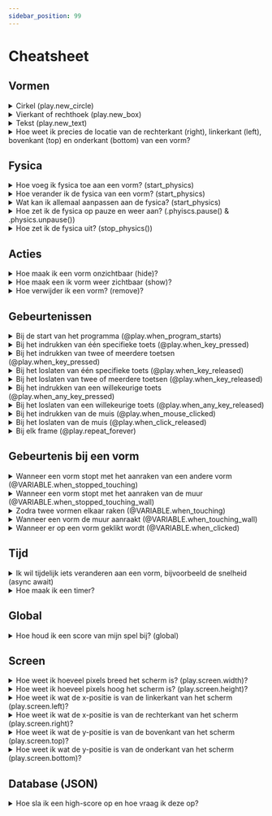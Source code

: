 ```yaml
---
sidebar_position: 99
---
```


# Cheatsheet

## Vormen

<details>
  <summary>Cirkel (play.new_circle)</summary>

```py
import play 

play.new_circle()

play.start_program()
```

Wat kan ik aanpassen aan een cirkel?
Hierbij de lijst van attributen voor een cirkel:
- **color**: Kleur, staat standaard op 'black'. [Op deze pagina](https://www.pygame.org/docs/ref/color_list.html) zie je welke kleuropties er zijn.
- **x**: x-positie, staat standaard op 0 (het midden). Kleiner dan 0 is naar links, groter dan 0 is naar rechts.
- **y**: y-positie, staat standaard op 0 (het midden). Kleiner dan 0 is naar beneden, groter dan 0 is naar boven.
- **radius**: straal, staat standaard op 100. Hoe groter de waarde, hoe groter de cirkel.
- **border_color**: kleur van de rand, staat standaard op  'light blue'. Let op, als de **border_width** 0 is, zie je de rand niet.
- **border_width**: de breedte van de rand. Staat standaard op 0 (geen rand zichtbaar)
- **transparency**: doorzichtigheid, 0 is onzichtbaar. 100 is volledig zichtbaar.

Voorbeeld van een kleine blauwe cirkel die een beetje naar rechts staat:

```python
import play

cirkel = play.new_circle(color='blue', radius=20, x=100)

play.start_program()
```
</details>

<details>
  <summary>Vierkant of rechthoek (play.new_box)</summary>

```py
import play 

play.new_box()

play.start_program()
```

Net zoals bij **play.new_circle** heeft het programma voor ons nu ook al de kleur en grootte bepaald. Je kunt dit zelf natuurlijk aanpassen!
Dit zijn de attributen voor **play.new_box**:
- **color**: Kleur, staat standaard op 'black'. [Op deze pagina](https://www.pygame.org/docs/ref/color_list.html) zie je welke kleuropties er zijn.
- **x**: x-positie, staat standaard op 0 (het midden). Kleiner dan 0 is naar links, groter dan 0 is naar rechts.
- **y**: y-positie, staat standaard op 0 (het midden). Kleiner dan 0 is naar beneden, groter dan 0 is naar boven.
- **width**: de breedte van de rechthoek.
- **height**: de hoogte van de rechthoek.
- **border_color**: kleur van de rand, staat standaard op  'light blue'. Let op, als de **border_width** 0 is, zie je de rand niet.
- **border_radius**: de breedte van de rand. Staat standaard op 0 (geen rand zichtbaar)
- **transparency**: doorzichtigheid, 0 is onzichtbaar. 100 is volledig zichtbaar.

Voorbeeld van een rode rechthoek die een beetje boven het midden staat:
```python
import play

box = play.new_box(color='red', y=100)

play.start_program()
```
</details>

<details>
  <summary>Tekst (play.new_text)</summary>

```py
import play 

play.new_text()

play.start_program()
```

Je kunt voor **play.new_text** kiezen uit:
- **words**: Woorden op het scherm, de woorden die op het scherm komen te staan
- **x**: x-positie, staat standaard op 0 (het midden). Kleiner dan 0 is naar links, groter dan 0 is naar rechts.
- **y**: y-positie, staat standaard op 0 (het midden). Kleiner dan 0 is naar beneden, groter dan 0 is naar boven.
- **font**: de font van de tekst. Kun je bijvoorbeeld aanpassen naar 'arial'.
- **font_size**: de grootte van de font.
- **color**: de kleur van de tekst.

Voorbeeld van een blauwe tekst midden bovenaan het scherm met een net iets grote font size:
```python
import play

tekst = play.new_text(words="Hello world", y=200, font_size=50)

play.start_program()
```
</details>

<details>
  <summary>Hoe weet ik precies de locatie van de rechterkant (right), linkerkant (left), bovenkant (top) en onderkant (bottom) van een vorm?</summary>

Dat gaat via:
- rechterkant (right)
- linkerkant (left)
- bovenkant (top)
- onderkant (bottom)

Als ik bijvoorbeeld wil weten wat de meest rechter pixel is van een cirkel, kan ik het volgende doen:

```python
import play 

cirkel = play.new_circle()

print(cirkel.right)

play.start_program()
```

Als het goed is, zie je het volgende in je **shell** of **console**
```
pygame-ce 2.5.3 (SDL 2.30.12, Python 3.10.11)
100.0
```

Nu weet je dus dat de meest rechter pixel van de bal op x=100 staat.
</details>

## Fysica

<details>
  <summary>Hoe voeg ik fysica toe aan een vorm? (start_physics)</summary>

```py
import play 

cirkel = play.new_circle()
cirkel.start_physics()

play.start_program()
```
</details>

<details>
  <summary>Hoe verander ik de fysica van een vorm? (start_physics)</summary>

```py
import play 

cirkel = play.new_circle()
cirkel.start_physics(obeys_gravity=False)

play.start_program()
```

OF (nuttig als je iets wil veranderen tijdens het spel)

```py
import play 

cirkel = play.new_circle()
cirkel.start_physics()

cirkel.physics.obeys_gravity = False

play.start_program()
```

</details>


<details>
  <summary>Wat kan ik allemaal aanpassen aan de fysica? (start_physics)</summary>

| Attribuut | Uitleg | 
|:---:|:---:|
| obeys_gravity | True --> zwaartekracht wordt nagedaan, False --> geen zwaartekracht | 
| x_speed | hoe hard wil je dat de bal beweegt op de horizontale as? | 
| y_speed | hoe hard wil je dat de bal beweegt op de verticale as? | 
| can_move | True --> de vorm mag bewegen, False, de vorm staat altijd stil | 
| stable | True --> als iets botst tegen vorm, zal deze niet bewegen, False, de vorm zal bewegen bij een botsing.
| bounciness | 1.0 vorm kaatst net zo hard terug als dat deze aankwam. 0 --> vorm kaatst niet terug bij botsing | 
| mass | hoe 'zwaar' is je vorm?  Dit kan snel ingewikkeld worden. Maar je kan je voorstellen dat een botsing anders is tussen twee vormen die even zwaar zijn in plaats van als vormen verschillend gewicht hebben. | 
| friction | 0 --> geen frictie (energie blijft behouden). | 
</details>


<details>
  <summary>Hoe zet ik de fysica op pauze en weer aan? (.phyiscs.pause() & .physics.unpause())</summary>

Met **.physics.pause** zet je de fysica op pauze en met **.physics.unpause** zet je de fysica weer aan.

Een voorbeeld met **pause**:
```python
import play 

cirkel = play.new_circle()
cirkel.start_physics()
cirkel.physics.pause()

play.start_program()
```

Een voorbeeld met ook **unpause**:

```python
import play 

cirkel = play.new_circle()
cirkel.start_physics()
cirkel.physics.pause()
cirkel.physics.unpause()

play.start_program()
```


</details>

<details>
  <summary>Hoe zet ik de fysica uit? (stop_physics())</summary>

Met **stop_physics()** zet je de physics uit.

```python
import play 

cirkel = play.new_circle()
cirkel.start_physics()
cirkel.stop_physics()
play.start_program()
```
</details>

## Acties

<details>
  <summary>Hoe maak  ik een vorm onzichtbaar (hide)?</summary>

Hiermee teken je een cirkel en maak je hem onmiddelijk onzichtbaar.

Let op: .hide() verandert het volgende:
- **cirkel.is_hidden** krijgt de waarde **True**
- **cirkel.is_shown** krijgt de waarde **False**
- Als je fysica gebruikt, gaat die op pauze :)

```py
import play 

cirkel = play.new_circle()
cirkel.hide()

play.start_program()
```
</details>

<details>
  <summary>Hoe maak een ik vorm weer zichtbaar (show)?</summary>

Hiermee teken je een cirkel en maak je hem onmiddelijk onzichtbaar en weer zichtbaar

Let op: .show() verandert het volgende:
- **cirkel.is_hidden** krijgt de waarde **False**
- **cirkel.is_shown** krijgt de waarde **True**
- Als je fysica gebruikte, gaat deze weer aan en weer werken

```py
import play 

cirkel = play.new_circle()
cirkel.hide()
cirkel.show()

play.start_program()
```
</details>


<details>
  <summary>Hoe verwijder ik een vorm? (remove)?</summary>

Allereerst een vraag: heb je dit echt nodig of is **.hide()** misschien ook al genoeg?
Met **.remove()**:
- verwijder je de vorm
- je kunt opvragen of de vorm 'leeft' via **cirkel.is_alive()**. Deze is **False** als de vorm verwijderd is.

```py
import play 

cirkel = play.new_circle()
cirkel.remove()

play.start_program()
```

</details>

## Gebeurtenissen
<details>
  <summary>Bij de start van het programma (@play.when_program_starts)</summary>

  ```py
  import play

  @play.when_program_starts
  def setup_game():
      play.new_text(words="Welkom!")      

  play.start_program()
  ```
</details>

<details>
  <summary>Bij het indrukken van één specifieke toets (@play.when_key_pressed)</summary>

Je gebruikt **@play.when_key_pressed** om te checken of een toets ingedrukt wordt. Wat je tussen de haakjes zet (in dit geval 'space') is welke toets gedetecteerd wordt.

  ```python
  import play

  box = play.new_box()

  @play.when_key_pressed("space")
  def spatie_ingedrukt():
    box.x = box.x + 10
      
  play.start_program()
  ```
</details>

<details>
  <summary>Bij het indrukken van twee of meerdere toetsen (@play.when_key_pressed)</summary>

Als je met meerdere toetsen te maken hebt, heb je in ieder geval twee opties. 
- twee losse **@play.when_key_pressed** gebeurtenissen
- één **play.when_key_pressed** gebeurtenis

**twee @play.when_key_pressed gebeurtenissen**

```python
import play

box = play.new_box()

@play.when_key_pressed("up")
def omhoog():
  box.y = box.y + 10

@play.when_key_pressed('down')
def omlaag():
  box.y = box.y - 10
    
play.start_program()
```

OF

**één @play.when_key_pressed gebeurtenis**
Let op, nu heb je **key** nodig.

```python
import play

box = play.new_box()

@play.when_key_pressed("down", "up")
def omhoog_of_omlaag(key):
  if key == 'up':
    box.y = box.y + 10
  if key == 'down':
    box.y = box.y - 10
    
play.start_program()
```


</details>

<details>
  <summary>Bij het loslaten van één specifieke toets (@play.when_key_released)</summary>

Je gebruikt **@play.when_key_released** om te checken of een toets losgelaten wordt. 

```python
import play

box = play.new_box()

@play.when_key_released("up")
def omhoog():
  box.y = box.y + 10
    
play.start_program()
```
</details>


<details>
  <summary>Bij het loslaten van twee of meerdere toetsen (@play.when_key_released)</summary>

Als je met meerdere toetsen te maken hebt, heb je in ieder geval twee opties. 
- twee losse **@play.when_key_released** gebeurtenissen
- één **play.when_key_released** gebeurtenis

**twee @play.when_key_released gebeurtenissen**

```python
import play

box = play.new_box()

@play.when_key_released("up")
def omhoog():
  box.y = box.y + 10

@play.when_key_released('down')
def omlaag():
  box.y = box.y - 10
    
play.start_program()
```

OF

**één @play.when_key_released gebeurtenis**
Let op, nu heb je **key** nodig.

```python
import play

box = play.new_box()

@play.when_key_released("down", "up")
def omhoog_of_omlaag(key):
  if key == 'up':
    box.y = box.y + 10
  if key == 'down':
    box.y = box.y - 10
    
play.start_program()
```


</details>

<details>
  <summary>Bij het indrukken van een willekeurige toets (@play.when_any_key_pressed)</summary>

  Met **@play.when_any_key_pressed** kun je een functie uitvoeren zodra welke toets dan ook op het toetsenbord wordt ingedrukt. Met **key** kun je dan weten welke toets ingedrukt wordt.

  ```python
  import play

  instructie_tekst = play.new_text("Druk op een toets", y=50)
  feedback_tekst = play.new_text(words="", y=0)

  @play.when_any_key_pressed
  def handel_toets_af(key):
    feedback_tekst.words = f"Je drukte op: {key}"
      
  play.start_program()
```
</details>


<details>
  <summary>Bij het loslaten van een willekeurige toets (@play.when_any_key_released)</summary>

  Met **@play.when_any_key_released** kun je een functie uitvoeren zodra welke toets dan ook op het toetsenbord wordt losgelaten. Met **key** kun je dan weten welke toets losgelaten wordt.

```python
import play

instructie_tekst = play.new_text("Laat een toets los", y=50)
feedback_tekst = play.new_text(words="", y=0)

@play.when_any_key_released
def toets_wordt_losgelaten(key):
  feedback_tekst.words = f"Je liet los: {key}"
    
play.start_program()
```
</details>

<details>
  <summary>Bij het indrukken van de muis (@play.when_mouse_clicked)</summary>

**when_mouse_clicked** gebruik je voor om een muisklik te detecteren.

```python
import play

# Maak een cirkel
circle = play.new_circle(color="blue")

# Deze functie wordt uitgevoerd als je op de muis klikt
@play.when_mouse_clicked
def muis_geklikt():
  if circle.color == "blue":
    circle.color = "red"
  else:
    circle.color = "blue"
  print("Muis geklikt! De cirkel is nu " + str(circle.color))

# Start het programma
play.start_program()
```
</details>

<details>
  <summary>Bij het loslaten van de muis (@play.when_click_released)</summary>

Let op, deze gebeurtenis gebeurt pas als je de muis loslaat.

```python
import play

# Maak een cirkel
circle = play.new_circle(color="blue")

# Deze functie wordt uitgevoerd als je op de muis klikt
@play.when_click_released
def muis_geklikt():
  if circle.color == "blue":
    circle.color = "red"
  else:
    circle.color = "blue"
  print("Muis geklikt! De cirkel is nu " + str(circle.color))

# Start het programma
play.start_program()
```
</details>

<details>
<summary>Bij elk frame (@play.repeat_forever)</summary>

```python
import play

frames=0
play.new_text('Aantal frames sinds start:', y=100)
tekst = play.new_text(words=str(frames))

@play.repeat_forever
def altijd():
  global frames
  frames = frames + 1
  tekst.words = str(frames)

play.start_program()
```

</details>


## Gebeurtenis bij een vorm

<details>
  <summary>Wanneer een vorm stopt met het aanraken van een andere vorm (@VARIABLE.when_stopped_touching)</summary>

```python
import play

bal = play.new_circle(color="blue", radius=50)
bal.start_physics(obeys_gravity=False, x_speed=60)

batje = play.new_box(x=300)
batje.start_physics(can_move=False, obeys_gravity=False)

text = play.new_text(words="batje is niet aangeraakt", y=200)

@bal.when_stopped_touching(batje)
def aangeraakt():
    text.words = 'batje is aangeraakt'
    
play.start_program()
```
</details>

<details>
  <summary>Wanneer een vorm stopt met het aanraken van de muur (@VARIABLE.when_stopped_touching_wall)</summary>

```python
import play

bal = play.new_circle(color="blue", radius=50)
bal.start_physics(obeys_gravity=False, x_speed=60)

text = play.new_text(words="muur is niet aangeraakt", y=200)

@bal.when_stopped_touching_wall
def aangeraakt():
    text.words = 'muur is aangeraakt'

play.start_program()
```
</details>

<details>
  <summary>Zodra twee vormen elkaar raken (@VARIABLE.when_touching)</summary>
Je gebruikt @VARIABLE.when_touching als je wilt weten of twee vormen elkaar raken.

```python
import play

bal = play.new_circle(radius=50)
bal.start_physics(obeys_gravity=False, x_speed=20)

batje = play.new_box(x=200)

tekst = play.new_text("batje nog niet aangeraakt", y=200)

@bal.when_touching(batje)
def batje_aangeraakt():
    tekst.words = 'batje wel aangeraakt'

play.start_program()
```

Je kunt overigens ook **VARIABLE.is_touching(VARIABLE)** gebruiken:
Elke keer als je pijltje omhoog klikt, zie je of de bal het batje aanraakt:
```python
import play

bal = play.new_circle(radius=50)
bal.start_physics(obeys_gravity=False, x_speed=50)

batje = play.new_box(x=200)

tekst = play.new_text("bal raakt batje niet", y=200)

@play.when_key_pressed('up')
def pijlte_omhoog():
    if bal.is_touching(batje):
        tekst.words = 'bal raakt batje'
    else:   
        tekst.words = 'bal raakt batje niet'

play.start_program()
```

</details>

<details>
  <summary>Wanneer een vorm de muur aanraakt (@VARIABLE.when_touching_wall)</summary>

```python
import play

bal = play.new_circle(radius=50)
bal.start_physics(obeys_gravity=False, x_speed=50)

@bal.when_touching_wall
def teleport():
    bal.x=0

play.start_program()
```

</details>

<details>
  <summary>Wanneer er op een vorm geklikt wordt (@VARIABLE.when_clicked)</summary>

```python
import play

bal = play.new_circle(radius=50)
bal.start_physics(obeys_gravity=False, x_speed=50)

@bal.when_clicked
def geklikt():
    bal.x=0

play.start_program()
```
</details>

## Tijd


<details>
  <summary>Ik wil tijdelijk iets veranderen aan een vorm, bijvoorbeeld de snelheid (async await)</summary>

```python
import play

ball = play.new_circle(color='black')
ball.start_physics(obeys_gravity=False, x_speed=10)

@play.when_mouse_clicked
async def tijdelijk_sneller():
    ball.physics.x_speed = 30
    await play.timer(seconds=1)
	ball.physics.x_speed = 10
	

play.start_program()
```

</details>

<details>
  <summary>Hoe maak ik een timer?</summary>

```python
import play
 
time = 10
text = play.new_text(str(time))
print(time)
 
@play.repeat_forever
async def timer():
    global time
    if time > 0:
        time -= 1
        await play.timer(seconds=1)
        text.words = str(time)
play.start_program()
```
</details>

## Global

<details>
  <summary>Hoe houd ik een score van mijn spel bij? (global)</summary>

 ```python
 import play

score = 0
score_tekst = play.new_text(str(score), y=100, font_size=40)

@play.when_key_released("space")
def spatie_ingedrukt():
    global score
    score = score + 1
    score_tekst.words = str(score)
    
play.start_program()
```

</details>

## Screen

<details>
  <summary>Hoe weet ik hoeveel pixels breed het scherm is? (play.screen.width)?</summary>

  Met **play.screen.width** kun je weten hoeveel pixels breed het scherm is.

  ```python
  import play 

  print(play.screen.width)

  play.start_program()
  ```
</details>

<details>
  <summary>Hoe weet ik hoeveel pixels hoog het scherm is? (play.screen.height)?</summary>

  Met **play.screen.height** kun je weten hoeveel pixels hoog het scherm is.

  ```python
  import play 

  print(play.screen.height)

  play.start_program()
  ```
</details>

<details>
  <summary>Hoe weet ik wat de x-positie is van de linkerkant van het scherm (play.screen.left)?</summary>

  Met **play.screen.left** kun je weten wat de x-positie is van de linkerkant van het scherm.
  Standaard staat dit op **-400**. Het midden van het scherm heeft een x-positie van 0. Naar links wordt de x-positie dus negatief

  ```python
  import play 

  print(play.screen.left)

  play.start_program()
 ```
</details>

<details>
  <summary>Hoe weet ik wat de x-positie is van de rechterkant van het scherm (play.screen.right)?</summary>

  Met **play.screen.right** kun je weten wat de x-positie is van de rechterkant van het scherm.
  Standaard staat dit op **400**. Het midden van het scherm heeft een x-positie van 0. Naar rechts wordt de x-positie dus hoger.

  ```python
  import play 

  print(play.screen.right)

  play.start_program()
 ```
</details>

<details>
  <summary>Hoe weet ik wat de y-positie is van de bovenkant van het scherm (play.screen.top)?</summary>

  Met **play.screen.top** kun je weten wat de y-positie is van de bovenkant van het scherm.
  Standaard staat dit op **300**. Het midden van het scherm heeft een y-positie van 0. Naar boven wordt de y-positie dus hoger.

  ```python
  import play 

  print(play.screen.top)

  play.start_program()
 ```
</details>

<details>
  <summary>Hoe weet ik wat de y-positie is van de onderkant van het scherm (play.screen.bottom)?</summary>

  Met **play.screen.bottom** kun je weten wat de y-positie is van de onderkant van het scherm.
  Standaard staat dit op **-300**. Het midden van het scherm heeft een y-positie van 0. Naar onder wordt de y-positie dus lager.

  ```python
  import play 

  print(play.screen.bottom)

  play.start_program()
 ```
</details>



## Database (JSON)

<details>
  <summary>Hoe sla ik een high-score op en hoe vraag ik deze op?</summary>

Met **play.new_database** maak je een nieuwe database.
Je gebruikt de methode **set_data** voor het opslaan van data en **get_data** voor het opvragen van data.
```python
import play

database = play.new_database()

database.set_data('punten', 0)

huidige_highscore = database.get_data('punten')

play.new_text(words="high score is " + str(huidige_highscore))

play.start_program()

```
</details>